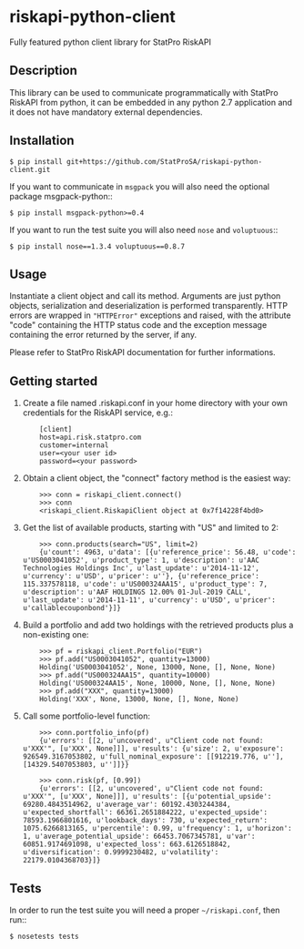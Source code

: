 riskapi-python-client
=====================

Fully featured python client library for StatPro RiskAPI

Description
-----------

This library can be used to communicate programmatically with StatPro RiskAPI
from python, it can be embedded in any python 2.7 application and it does not
have mandatory external dependencies.


Installation
------------

`$ pip install git+https://github.com/StatProSA/riskapi-python-client.git`

If you want to communicate in ``msgpack`` you will also need the optional package msgpack-python::

`$ pip install msgpack-python>=0.4`

If you want to run the test suite you will also need ``nose`` and ``voluptuous``::

`$ pip install nose==1.3.4 voluptuous==0.8.7`


Usage
-----

Instantiate a client object and call its method. Arguments are just python
objects, serialization and deserialization is performed transparently.
HTTP errors are wrapped in ``"HTTPError"`` exceptions and raised, with the
attribute "code" containing the HTTP status code and the exception
message containing the error returned by the server, if any.

Please refer to StatPro RiskAPI documentation for further informations.


Getting started
---------------


1. Create a file named .riskapi.conf in your home directory with your own 
   credentials for the RiskAPI service, e.g.:

           [client]
           host=api.risk.statpro.com
           customer=internal
           user=<your user id>
           password=<your password>

2. Obtain a client object, the "connect" factory method is the easiest way:

           >>> conn = riskapi_client.connect()
           >>> conn
           <riskapi_client.RiskapiClient object at 0x7f14228f4bd0>

3. Get the list of available products, starting with "US" and limited to 2:

           >>> conn.products(search="US", limit=2)
           {u'count': 4963, u'data': [{u'reference_price': 56.48, u'code': u'US0003041052', u'product_type': 1, u'description': u'AAC Technologies Holdings Inc', u'last_update': u'2014-11-12', u'currency': u'USD', u'pricer': u''}, {u'reference_price': 115.337578118, u'code': u'US000324AA15', u'product_type': 7, u'description': u'AAF HOLDINGS 12.00% 01-Jul-2019 CALL', u'last_update': u'2014-11-11', u'currency': u'USD', u'pricer': u'callablecouponbond'}]}

4. Build a portfolio and add two holdings with the retrieved products plus a non-existing one:

           >>> pf = riskapi_client.Portfolio("EUR")
           >>> pf.add("US0003041052", quantity=13000)
           Holding('US0003041052', None, 13000, None, [], None, None)
           >>> pf.add("US000324AA15", quantity=10000)
           Holding('US000324AA15', None, 10000, None, [], None, None)
           >>> pf.add("XXX", quantity=13000)
           Holding('XXX', None, 13000, None, [], None, None)

5. Call some portfolio-level function:

           >>> conn.portfolio_info(pf)
           {u'errors': [[2, u'uncovered', u"Client code not found: u'XXX'", [u'XXX', None]]], u'results': {u'size': 2, u'exposure': 926549.3167053802, u'full_nominal_exposure': [[912219.776, u''], [14329.5407053803, u'']]}}

           >>> conn.risk(pf, [0.99])
           {u'errors': [[2, u'uncovered', u"Client code not found: u'XXX'", [u'XXX', None]]], u'results': [{u'potential_upside': 69280.4843514962, u'average_var': 60192.4303244384, u'expected_shortfall': 66361.2651884222, u'expected_upside': 78593.1966801616, u'lookback_days': 730, u'expected_return': 1075.6266813165, u'percentile': 0.99, u'frequency': 1, u'horizon': 1, u'average_potential_upside': 66453.7067345781, u'var': 60851.9174691098, u'expected_loss': 663.6126518842, u'diversification': 0.9999230482, u'volatility': 22179.0104368703}]}

Tests
-----

In order to run the test suite you will need a proper ``~/riskapi.conf``, then run::

`$ nosetests tests`
